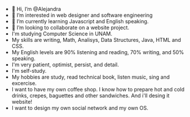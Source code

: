 - 👋 Hi, I’m @Alejandra
- 👀 I’m interested in web designer and software engineering  
- 🌱 I’m currently learning Javascript and English speaking.
- 💞️ I’m looking to collaborate on a website project.
- I'm studying Computer Science in UNAM.
- My skills are writing, Math, Analisys, Data Structures, Java, HTML and CSS.
- My English levels are 90% listening and reading, 70% writing, and 50% speaking.
- I'm very patient, optimist, persist, and detail.
- I'm self-study.
- My hobbies are study, read technical book, listen music, sing and excercise.
- I want to have my own coffee shop. I know how to prepare hot and cold drinks, crepes, baguettes and other sandwiches. And i'll desing it website!
- I want to design my own social network and my own OS.

<!---
hojuelita/hojuelita is a ✨ special ✨ repository because its `README.md` (this file) appears on your GitHub profile.
You can click the Preview link to take a look at your changes.
--->
